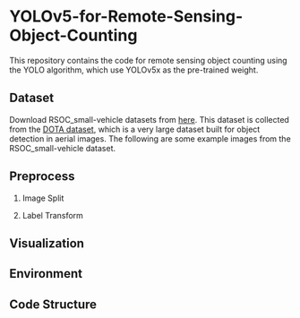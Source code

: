 # YOLOv5-for-Remote-Sensing-Object-Counting
This repository contains the code for remote sensing object counting using the YOLO algorithm, which use YOLOv5x as the pre-trained weight.


## Dataset 
Download RSOC_small-vehicle datasets from [here](https://github.com/gaoguangshuai/Counting-from-Sky-A-Large-scale-Dataset-for-Remote-Sensing-Object-Counting-and-A-Benchmark-Method). This dataset is collected from the [DOTA dataset](https://captain-whu.github.io/DOTA/dataset.html), which is a very large dataset built for object detection in aerial images. The following are some example images from the RSOC_small-vehicle dataset.


## Preprocess
1) Image Split

2) Label Transform

## Visualization

## Environment

## Code Structure
